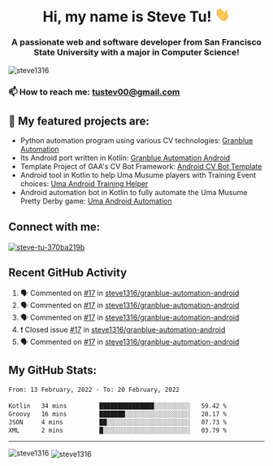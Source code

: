 <h1 align="center">Hi, my name is Steve Tu! <img src="wave.gif" alt="Wave" width="30px" /></h1>
<h3 align="center">A passionate web and software developer from San Francisco State University with a major in Computer Science!</h3>

<p align="left"> <img src="https://komarev.com/ghpvc/?username=steve1316&label=Profile%20views&color=0e75b6&style=flat" alt="steve1316" /> </p>

### 📫 How to reach me: **tustev00@gmail.com**

## 🔭 My featured projects are:
- Python automation program using various CV technologies: [Granblue Automation](https://github.com/steve1316/granblue-automation-pyautogui)
- Its Android port written in Kotlin: [Granblue Automation Android](https://github.com/steve1316/granblue-automation-android)
- Template Project of GAA's CV Bot Framework: [Android CV Bot Template](https://github.com/steve1316/android-cv-bot-template)
- Android tool in Kotlin to help Uma Musume players with Training Event choices: [Uma Android Training Helper](https://github.com/steve1316/uma-android-training-helper)
- Android automation bot in Kotlin to fully automate the Uma Musume Pretty Derby game: [Uma Android Automation](https://github.com/steve1316/uma-android-automation)

## Connect with me:

<p align="left">
<a href="https://linkedin.com/in/steve-tu-370ba219b" target="blank"><img align="center" src="https://cdn.jsdelivr.net/npm/simple-icons@3.0.1/icons/linkedin.svg" alt="steve-tu-370ba219b" height="30" width="40" /></a>
</p>

## Recent GitHub Activity

<!--START_SECTION:activity-->
1. 🗣 Commented on [#17](https://github.com/steve1316/granblue-automation-android/issues/17) in [steve1316/granblue-automation-android](https://github.com/steve1316/granblue-automation-android)
2. 🗣 Commented on [#17](https://github.com/steve1316/granblue-automation-android/issues/17) in [steve1316/granblue-automation-android](https://github.com/steve1316/granblue-automation-android)
3. 🗣 Commented on [#17](https://github.com/steve1316/granblue-automation-android/issues/17) in [steve1316/granblue-automation-android](https://github.com/steve1316/granblue-automation-android)
4. ❗️ Closed issue [#17](https://github.com/steve1316/granblue-automation-android/issues/17) in [steve1316/granblue-automation-android](https://github.com/steve1316/granblue-automation-android)
5. 🗣 Commented on [#17](https://github.com/steve1316/granblue-automation-android/issues/17) in [steve1316/granblue-automation-android](https://github.com/steve1316/granblue-automation-android)
<!--END_SECTION:activity-->

## My GitHub Stats:

<!--START_SECTION:waka-->
```text
From: 13 February, 2022 - To: 20 February, 2022

Kotlin   34 mins         ███████████████░░░░░░░░░░   59.42 % 
Groovy   16 mins         ███████░░░░░░░░░░░░░░░░░░   28.17 % 
JSON     4 mins          ██░░░░░░░░░░░░░░░░░░░░░░░   07.73 % 
XML      2 mins          █░░░░░░░░░░░░░░░░░░░░░░░░   03.79 % 
```
<!--END_SECTION:waka-->

---

<p><img align="left" src="https://github-readme-stats.vercel.app/api/top-langs?username=steve1316&show_icons=true&locale=en&layout=compact&theme=radical" alt="steve1316" /></p>

<p>&nbsp;<img align="center" src="https://github-readme-stats.vercel.app/api?username=steve1316&show_icons=true&locale=en&count_private=true&theme=radical" alt="steve1316" /></p>
